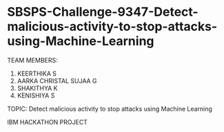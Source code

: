 # SBSPS-Challenge-9347-Detect-malicious-activity-to-stop-attacks-using-Machine-Learning

TEAM MEMBERS:
  1. KEERTHIKA S
  2. AARKA CHRISTAL SUJAA G
  3. SHAKITHYA K
  4. KENISHIYA S
 
 
TOPIC:
  Detect malicious activity to stop attacks using Machine Learning
 
IBM HACKATHON PROJECT
